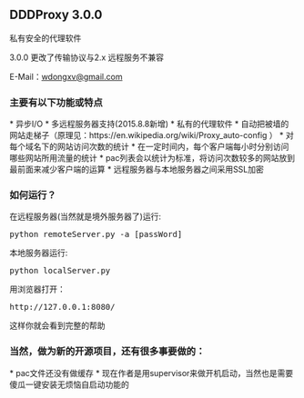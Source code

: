 <h2>DDDProxy 3.0.0</h2>
私有安全的代理软件


3.0.0 更改了传输协议与2.x 远程服务不兼容

E-Mail：wdongxv@gmail.com

<h3>主要有以下功能或特点</h3>
*	异步I/O
*   多远程服务器支持(2015.8.8新增)
*	私有的代理软件
*	自动把被墙的网站走梯子（原理见：https://en.wikipedia.org/wiki/Proxy_auto-config ）
*	对每个域名下的网站访问次数的统计
*	在一定时间内，每个客户端每小时分别访问哪些网站所用流量的统计
*	pac列表会以统计为标准，将访问次数较多的网站放到最前面来减少客户端的运算
*	远程服务器与本地服务器之间采用SSL加密

<h3>如何运行？</h3>
在远程服务器(当然就是境外服务器了)运行: 
<pre>python remoteServer.py -a [passWord]</pre>
本地服务器运行: 
<pre>python localServer.py</pre>
用浏览器打开：
<pre>http://127.0.0.1:8080/</pre>
这样你就会看到完整的帮助

<h3>当然，做为新的开源项目，还有很多事要做的：</h3>
*	pac文件还没有做缓存
*	现在作者是用supervisor来做开机启动，当然也是需要傻瓜一键安装无烦恼自启动功能的
